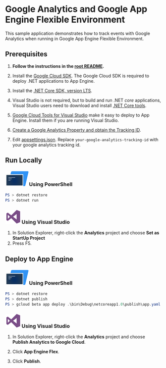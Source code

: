 # Google Analytics and Google App Engine Flexible Environment

This sample application demonstrates how to track events with Google Analytics
when running in Google App Engine Flexible Environment.

## Prerequisites

1.  **Follow the instructions in the [root README](../../../README.md).**
  
2.  Install the [Google Cloud SDK](https://cloud.google.com/sdk/).  The Google Cloud SDK
    is required to deploy .NET applications to App Engine.

2.  Install the [.NET Core SDK, version LTS](https://www.microsoft.com/net/download/core#/lts).

2.  Visual Studio is not required, but to build and run .NET *core* applications,
    Visual Studio users need to download and install 
	[.NET Core tools](https://www.microsoft.com/net/core#windowsvs2015).

3.  [Google Cloud Tools for Visual Studio](
	https://marketplace.visualstudio.com/items?itemName=GoogleCloudTools.GoogleCloudPlatformExtensionforVisualStudio)
    make it easy to deploy to App Engine.  Install them if you are running Visual Studio.

4.  [Create a Google Analytics Property and obtain the Tracking ID](
    https://support.google.com/analytics/answer/1042508?ref_topic=1009620).

4.  Edit [appsettings.json](appsettings.json).  Replace `your-google-analytics-tracking-id` with your google analytics tracking id.

## Run Locally

### ![PowerShell](../.resources/powershell.png)Using PowerShell
```psm1
PS > dotnet restore
PS > dotnet run
```

### ![Visual Studio](../.resources/visual-studio.png)Using Visual Studio
1.  In Solution Explorer, right-click the **Analytics** project and choose **Set as StartUp Project**
2.  Press F5.

## Deploy to App Engine

### ![PowerShell](../.resources/powershell.png)Using PowerShell

```psm1
PS > dotnet restore
PS > dotnet publish
PS > gcloud beta app deploy .\bin\Debug\netcoreapp1.0\publish\app.yaml
```

### ![Visual Studio](../.resources/visual-studio.png)Using Visual Studio

1.  In Solution Explorer, right-click the **Analytics** project and choose **Publish Analytics to Google Cloud**.

2.  Click **App Engine Flex**.

3.  Click **Publish**.

